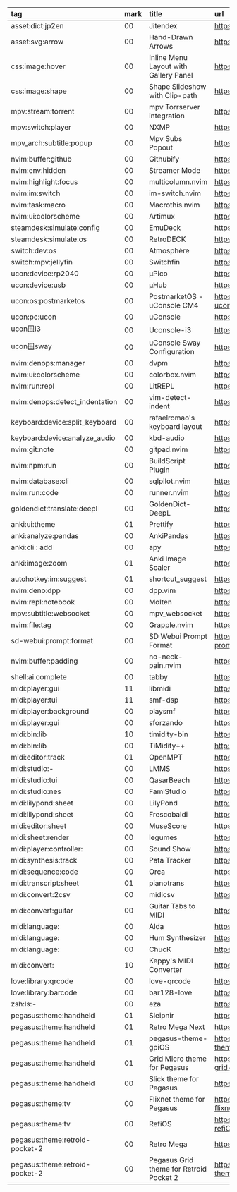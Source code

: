 tag                            | mark | title                                   | url
:-                             | :-   | :-                                      | :-
asset:dict:jp2en               | 00   | Jitendex                                | https://github.com/stephenmk/Jitendex
asset:svg:arrow | 00 | Hand-Drawn Arrows | https://github.com/eronred/handy-arrows
css:image:hover                | 00   | Inline Menu Layout with Gallery Panel   | https://github.com/codrops/InlineMenuLayout
css:image:shape                | 00   | Shape Slideshow with Clip-path          | https://github.com/codrops/ShapesSlideshow
mpv:stream:torrent             | 00   | mpv Torrserver integration              | https://github.com/kritma/mpv-torrserver
mpv:switch:player              | 00   | NXMP                                    | https://github.com/proconsule/nxmp
mpv_arch:subtitle:popup        | 00   | Mpv Subs Popout                         | https://github.com/sdaqo/mpv-subs-popout
nvim:buffer:github             | 00   | Githubify                               | https://github.com/manugoyal/githubify
nvim:env:hidden                | 00   | Streamer Mode                           | https://github.com/Kolkhis/streamer-mode.nvim
nvim:highlight:focus           | 00   | multicolumn.nvim                        | https://github.com/fmbarina/multicolumn.nvim
nvim:im:switch                 | 00   | im-switch.nvim                          | https://github.com/drop-stones/im-switch.nvim
nvim:task:macro                | 00   | Macrothis.nvim                          | https://github.com/desdic/macrothis.nvim
nvim:ui:colorscheme            | 00   | Artimux                                 | https://github.com/tribhuwan-kumar/Artimux
steamdesk:simulate:config      | 00   | EmuDeck                                 | https://github.com/dragoonDorise/EmuDeck
steamdesk:simulate:os          | 00   | RetroDECK                               | https://github.com/XargonWan/RetroDECK
switch:dev:os                  | 00   | Atmosphère                              | https://github.com/Atmosphere-NX/Atmosphere
switch:mpv:jellyfin            | 00   | Switchfin                               | https://github.com/dragonflylee/switchfin
ucon:device:rp2040             | 00   | μPico                                   | https://github.com/dotcypress/upico
ucon:device:usb                | 00   | μHub                                    | https://github.com/dotcypress/uhub
ucon:os:postmarketos           | 00   | PostmarketOS - uConsole CM4             | https://forum.clockworkpi.com/t/postmarketos-uconsole-cm4/12458
ucon:pc:ucon                   | 00   | uConsole                                | https://github.com/clockworkpi/uConsole
ucon:window:i3                 | 00   | Uconsole-i3                             | https://github.com/dzaczek/Uconsole-i3
ucon:window:sway               | 00   | uConsole Sway Configuration             | https://github.com/emdash/uConsole_sway_config
nvim:denops:manager            | 00   | dvpm                                    | https://github.com/yukimemi/dvpm
nvim:ui:colorscheme            | 00   | colorbox.nvim                           | https://github.com/linrongbin16/colorbox.nvim
nvim:run:repl                  | 00   | LitREPL                                 | https://github.com/sergei-mironov/litrepl
nvim:denops:detect_indentation | 00   | vim-detect-indent                       | https://github.com/kg8m/vim-detect-indent
keyboard:device:split_keyboard | 00   | rafaelromao's keyboard layout           | https://github.com/rafaelromao/keyboards
keyboard:device:analyze_audio  | 00   | kbd-audio                               | https://github.com/ggerganov/kbd-audio
nvim:git:note                  | 00   | gitpad.nvim                             | https://github.com/yujinyuz/gitpad.nvim
nvim:npm:run                   | 00   | BuildScript Plugin                      | https://github.com/kosekidev/build-script
nvim:database:cli              | 00   | sqlpilot.nvim                           | https://github.com/rsdot/sqlpilot.nvim
nvim:run:code                  | 00   | runner.nvim                             | https://github.com/MarcHamamji/runner.nvim
goldendict:translate:deepl     | 00   | GoldenDict-DeepL                        | https://github.com/DevJogger/GoldenDict-DeepL
anki:ui:theme                  | 01   | Prettify                                | https://github.com/pranavdeshai/anki-prettify
anki:analyze:pandas            | 00   | AnkiPandas                              | https://github.com/klieret/AnkiPandas
anki:cli           : add       | 00   | apy                                     | https://github.com/lervag/apy
anki:image:zoom                | 01   | Anki Image Scaler                       | https://github.com/gregorias/anki-image-scaler
autohotkey:im:suggest          | 01   | shortcut_suggest                        | https://github.com/sgriffin53/shortcut_suggest
nvim:deno:dpp                  | 00   | dpp.vim                                 | https://github.com/Shougo/dpp.vim
nvim:repl:notebook             | 00   | Molten                                  | https://github.com/benlubas/molten-nvim
mpv:subtitle:websocket         | 00   | mpv_websocket                           | https://github.com/kuroahna/mpv_websocket
nvim:file:tag                  | 00   | Grapple.nvim                            | https://github.com/cbochs/grapple.nvim
sd-webui:prompt:format         | 00   | SD Webui Prompt Format                  | https://github.com/Haoming02/sd-webui-prompt-format
nvim:buffer:padding            | 00   | no-neck-pain.nvim                       | https://github.com/shortcuts/no-neck-pain.nvim
shell:ai:complete              | 00   | tabby                                   | https://github.com/TabbyML/tabby
midi:player:gui                | 11   | libmidi                                 | https://github.com/tanluteam/libmidi
midi:player:tui                | 11   | smf-dsp                                 | https://github.com/jpcima/smf-dsp
midi:player:background         | 00   | playsmf                                 | https://github.com/MrBMueller/playsmf
midi:player:gui                | 00   | sforzando                               | https://www.plogue.com/products/sforzando.html
midi:bin:lib                   | 10   | timidity-bin                            | https://github.com/nanakochi123456/timidity-bin
midi:bin:lib                   | 00   | TiMidity++                              | http://timidity.sourceforge.net
midi:editor:track              | 01   | OpenMPT                                 | https://openmpt.org
midi:studio:-                  | 00   | LMMS                                    | https://lmms.io
midi:studio:tui                | 00   | QasarBeach                              | https://adamstrange.itch.io/qasarbeach
midi:studio:nes                | 00   | FamiStudio                              | https://github.com/BleuBleu/FamiStudio
midi:lilypond:sheet            | 00   | LilyPond                                | http://lilypond.org/index.html
midi:lilypond:sheet            | 00   | Frescobaldi                             | https://frescobaldi.org
midi:editor:sheet              | 00   | MuseScore                               | https://musescore.org/zh-hans
midi:sheet:render              | 00   | legumes                                 | https://github.com/LingDong-/legumes
midi:player:controller:        | 00   | Sound Show                              | https://impronivers.itch.io/sound-show
midi:synthesis:track           | 00   | Pata Tracker                            | https://pixwlk.itch.io/pata-tracker
midi:sequence:code             | 00   | Orca                                    | https://hundredrabbits.itch.io/orca
midi:transcript:sheet          | 01   | pianotrans                              | https://github.com/azuwis/pianotrans
midi:convert:2csv              | 00   | midicsv                                 | https://www.fourmilab.ch/webtools/midicsv
midi:convert:guitar            | 00   | Guitar Tabs to MIDI                     | https://github.com/Sarath18/guitar-tabs-to-MIDI
midi:language:                 | 00   | Alda                                    | https://github.com/alda-lang/alda
midi:language:                 | 00   | Hum Synthesizer                         | https://github.com/crbulakites/hum
midi:language:                 | 00   | ChucK                                   | https://chuck.stanford.edu
midi:convert:                  | 10   | Keppy's MIDI Converter                  | https://github.com/KeppySoftware/KMC
love:library:qrcode            | 00   | love-qrcode                             | https://github.com/Nawias/love-qrcode
love:library:barcode           | 00   | bar128-love                             | https://github.com/Nawias/bar128-love
zsh:ls:-                       | 00   | eza                                     | https://github.com/eza-community/eza
pegasus:theme:handheld         | 01   | Sleipnir                                | https://github.com/y-muller/retromega-sleipnir
pegasus:theme:handheld         | 01   | Retro Mega Next                         | https://github.com/plaidman/retromega-next
pegasus:theme:handheld         | 01   | pegasus-theme-gpiOS                     | https://github.com/SinisterSpatula/pegasus-theme-gpiOS
pegasus:theme:handheld         | 01   | Grid Micro theme for Pegasus            | https://github.com/mmatyas/pegasus-theme-grid-micro
pegasus:theme:handheld         | 00   | Slick theme for Pegasus                 | https://github.com/buzz/pegasus-theme-slick
pegasus:theme:tv               | 00   | Flixnet theme for Pegasus               | https://github.com/mmatyas/pegasus-theme-flixnet
pegasus:theme:tv               | 00   | RefiOS                                  | https://github.com/eleo95/pegasus-theme-refiOS
pegasus:theme:retroid-pocket-2 | 00   | Retro Mega                              | https://github.com/djfumberger/retromega
pegasus:theme:retroid-pocket-2 | 00   | Pegasus Grid theme for Retroid Pocket 2 | https://github.com/DFOXpro/rp2-pegasus-theme-grid